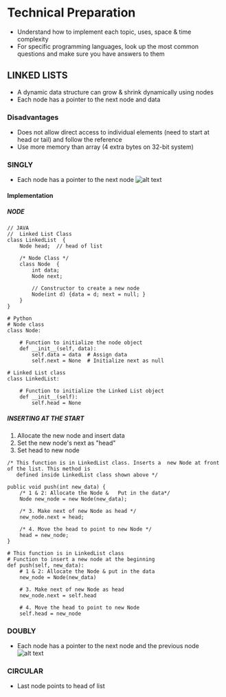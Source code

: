 # Technical Preparation
* Understand how to implement each topic, uses, space & time complexity 
* For specific programming languages, look up the most common questions and make sure you have answers to them 

## LINKED LISTS
* A dynamic data structure can grow & shrink dynamically using nodes 
* Each node has a pointer to the next node and data 

### Disadvantages
* Does not allow direct access to individual elements (need to start at head or tail) and follow the reference
* Use more memory than array (4 extra bytes on 32-bit system)

### SINGLY
* Each node has a pointer to the next node
![alt text](https://www.java2novice.com/images/linked_list.png)

#### Implementation 
##### NODE
```
// JAVA
//  Linked List Class 
class LinkedList  { 
    Node head;  // head of list 
  
    /* Node Class */
    class Node  { 
        int data; 
        Node next; 
           
        // Constructor to create a new node 
        Node(int d) {data = d; next = null; } 
    } 
}

```

```
# Python
# Node class 
class Node: 
  
    # Function to initialize the node object 
    def __init__(self, data): 
        self.data = data  # Assign data 
        self.next = None  # Initialize next as null 
  
# Linked List class 
class LinkedList: 
    
    # Function to initialize the Linked List object 
    def __init__(self):  
        self.head = None

```
##### INSERTING AT THE START
1. Allocate the new node and insert data
2. Set the new node's next as "head"
3. Set head to new node 

```
/* This function is in LinkedList class. Inserts a  new Node at front of the list. This method is  
   defined inside LinkedList class shown above */

public void push(int new_data) { 
    /* 1 & 2: Allocate the Node &   Put in the data*/
    Node new_node = new Node(new_data); 
  
    /* 3. Make next of new Node as head */
    new_node.next = head; 
  
    /* 4. Move the head to point to new Node */
    head = new_node; 
}
```

```
# This function is in LinkedList class 
# Function to insert a new node at the beginning 
def push(self, new_data): 
    # 1 & 2: Allocate the Node & put in the data 
    new_node = Node(new_data) 
          
    # 3. Make next of new Node as head 
    new_node.next = self.head 
          
    # 4. Move the head to point to new Node  
    self.head = new_node

```


### DOUBLY
* Each node has a pointer to the next node and the previous node 
![alt text](https://media.geeksforgeeks.org/wp-content/cdn-uploads/gq/2014/03/DLL1.png)

### CIRCULAR
* Last node points to head of list 

